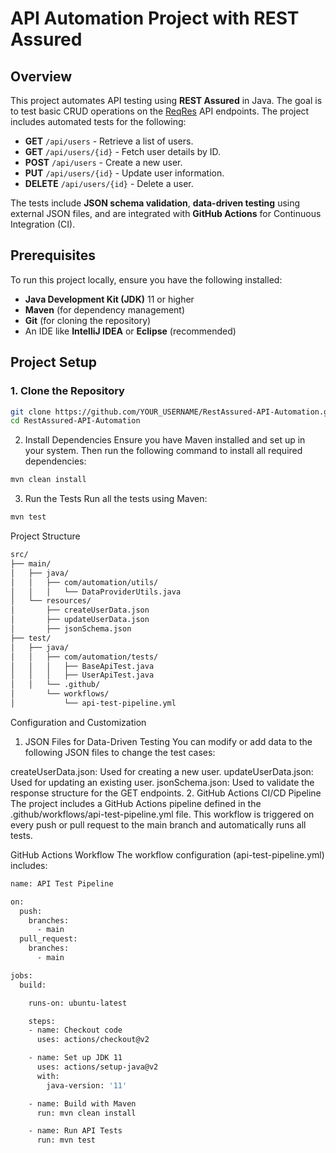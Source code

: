 # API Automation Project with REST Assured

## Overview
This project automates API testing using **REST Assured** in Java. The goal is to test basic CRUD operations on the [ReqRes](https://reqres.in/) API endpoints. The project includes automated tests for the following:

- **GET** `/api/users` - Retrieve a list of users.
- **GET** `/api/users/{id}` - Fetch user details by ID.
- **POST** `/api/users` - Create a new user.
- **PUT** `/api/users/{id}` - Update user information.
- **DELETE** `/api/users/{id}` - Delete a user.

The tests include **JSON schema validation**, **data-driven testing** using external JSON files, and are integrated with **GitHub Actions** for Continuous Integration (CI).

## Prerequisites
To run this project locally, ensure you have the following installed:

- **Java Development Kit (JDK)** 11 or higher
- **Maven** (for dependency management)
- **Git** (for cloning the repository)
- An IDE like **IntelliJ IDEA** or **Eclipse** (recommended)

## Project Setup

### 1. Clone the Repository
```bash
git clone https://github.com/YOUR_USERNAME/RestAssured-API-Automation.git
cd RestAssured-API-Automation
```
2. Install Dependencies
Ensure you have Maven installed and set up in your system. Then run the following command to install all required dependencies:
```bash
mvn clean install
```
3. Run the Tests
Run all the tests using Maven:
```bash
mvn test
```

Project Structure

```bash
src/
├── main/
│   ├── java/
│   │   ├── com/automation/utils/
│   │   │   └── DataProviderUtils.java
│   └── resources/
│       ├── createUserData.json
│       ├── updateUserData.json
│       ├── jsonSchema.json
├── test/
│   ├── java/
│   │   ├── com/automation/tests/
│   │   │   ├── BaseApiTest.java
│   │   │   ├── UserApiTest.java
│   │   └── .github/
│       └── workflows/
│           └── api-test-pipeline.yml

```

Configuration and Customization
1. JSON Files for Data-Driven Testing
You can modify or add data to the following JSON files to change the test cases:

createUserData.json: Used for creating a new user.
updateUserData.json: Used for updating an existing user.
jsonSchema.json: Used to validate the response structure for the GET endpoints.
2. GitHub Actions CI/CD Pipeline
The project includes a GitHub Actions pipeline defined in the .github/workflows/api-test-pipeline.yml file. This workflow is triggered on every push or pull request to the main branch and automatically runs all tests.

GitHub Actions Workflow
The workflow configuration (api-test-pipeline.yml) includes:
```bash
name: API Test Pipeline

on:
  push:
    branches: 
      - main
  pull_request:
    branches:
      - main

jobs:
  build:

    runs-on: ubuntu-latest

    steps:
    - name: Checkout code
      uses: actions/checkout@v2

    - name: Set up JDK 11
      uses: actions/setup-java@v2
      with:
        java-version: '11'

    - name: Build with Maven
      run: mvn clean install

    - name: Run API Tests
      run: mvn test

```
